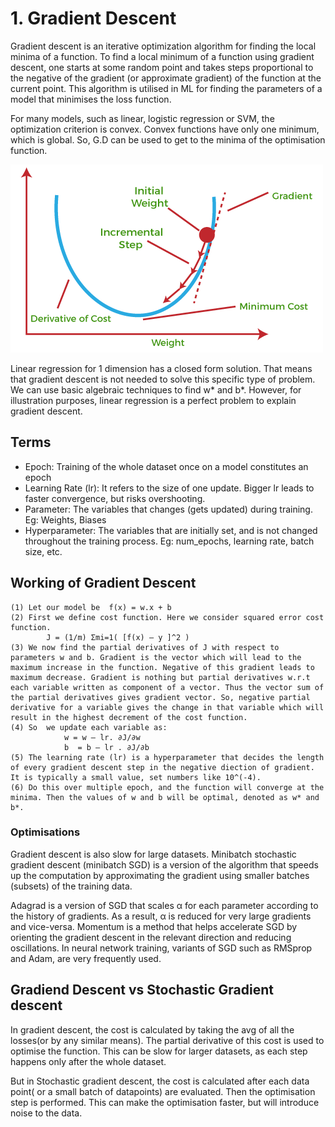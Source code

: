 # 1. Gradient Descent 
Gradient descent is an iterative optimization algorithm for finding the local minima of a function. To find a local minimum of a function using gradient descent, one starts at some random point and takes steps proportional to the negative of the gradient (or approximate gradient) of the function at the current point. This algorithm is utilised in ML for finding the parameters of a model that minimises the loss function.

For many models, such as linear, logistic regression or SVM, the optimization criterion is convex. Convex functions have only one minimum, which is global. So, G.D can be used to get to the minima of the optimisation function. 

![Alt text](image.png)

Linear regression for 1 dimension has a closed form solution. That means that gradient descent is not needed to solve this specific type of problem. We can use basic algebraic techniques to find w* and b*. However, for illustration purposes, linear regression is a perfect problem to explain gradient descent.

## Terms
- Epoch: Training of the whole dataset once on a model constitutes an epoch
- Learning Rate (lr): It refers to the size of one update. Bigger lr leads to faster convergence, but risks overshooting.
- Parameter: The variables that changes (gets updated) during training. Eg: Weights, Biases
- Hyperparameter: The variables that are initially set, and is not changed throughout the training process. Eg: num_epochs, learning rate, batch size, etc.

## Working of Gradient Descent
    (1) Let our model be  f(x) = w.x + b
    (2) First we define cost function. Here we consider squared error cost function.
            J = (1/m) Σmi=1( [f(x) – y ]^2 )
    (3) We now find the partial derivatives of J with respect to parameters w and b. Gradient is the vector which will lead to the maximum increase in the function. Negative of this gradient leads to maximum decrease. Gradient is nothing but partial derivatives w.r.t each variable written as component of a vector. Thus the vector sum of the partial derivatives gives gradient vector. So, negative partial derivative for a variable gives the change in that variable which will result in the highest decrement of the cost function.
    (4) So  we update each variable as:
                w = w – lr. ∂J/∂w
                b  = b – lr . ∂J/∂b
    (5) The learning rate (lr) is a hyperparameter that decides the length of every gradient descent step in the negative diection of gradient. It is typically a small value, set numbers like 10^(-4).
    (6) Do this over multiple epoch, and the function will converge at the minima. Then the values of w and b will be optimal, denoted as w* and b*.

### Optimisations
Gradient descent is also slow for large datasets. Minibatch stochastic gradient descent (minibatch SGD) is a version of the algorithm that speeds up the computation by approximating the gradient using smaller batches (subsets) of the training data. 

Adagrad is a version of SGD that scales α for each parameter according to the history of gradients. As a result, α is reduced for very large gradients and vice-versa. Momentum is a method that helps accelerate SGD by orienting the gradient descent in the relevant direction and reducing oscillations. In neural network training, variants of SGD such as RMSprop and Adam, are very frequently used.

## Gradiend Descent vs Stochastic Gradient descent

In gradient descent, the cost is calculated by taking the avg of all the losses(or by any similar means). The partial derivative of this cost is used to optimise the function. This can be slow for larger datasets, as each step happens only after the whole dataset. 

But in Stochastic gradient descent, the cost is calculated after each data point( or a small batch of datapoints) are evaluated. Then the optimisation step is performed. This can make the optimisation faster, but will introduce noise to the data. 